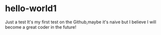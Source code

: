 # hello-world1
Just a test
It's my first test on the Github,maybe it's naive but I believe I will become a great coder in the future!
